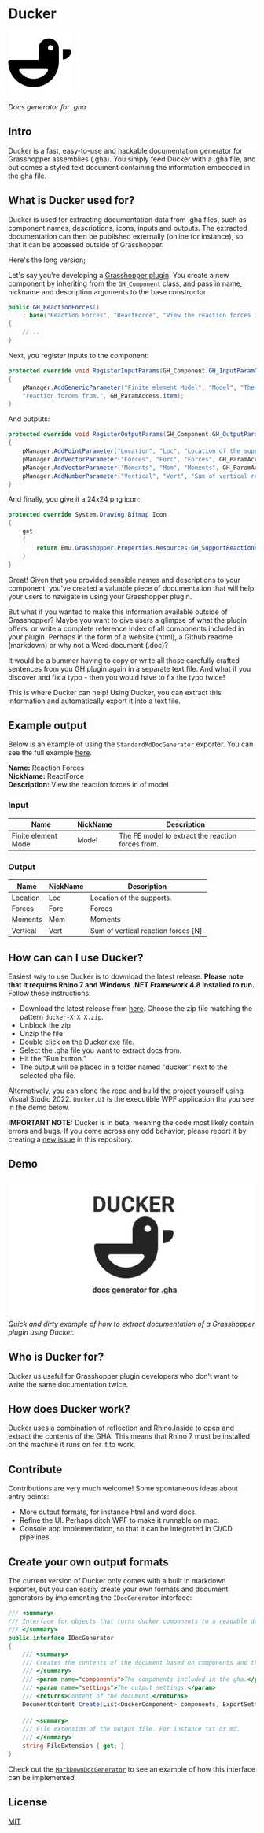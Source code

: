 # Ducker
![ducker logo](Meta/duck-128x128.png) 

_Docs generator for .gha_

## Intro

Ducker is a fast, easy-to-use and hackable documentation generator for Grasshopper assemblies (.gha). You simply feed Ducker with a .gha file, and out comes a styled text document containing the information embedded in the gha file. 

## What is Ducker used for?
Ducker is used for extracting documentation data from .gha files, such as component names, descriptions, icons, inputs and outputs. The extracted documentation can then be published externally (online for instance), so that it can be accessed outside of Grasshopper.

Here's the long version;

Let's say you're developing a [Grasshopper plugin](https://developer.rhino3d.com/guides/grasshopper/your-first-component-windows/). You create a new component by inheriting from the `GH_Component` class, and pass in name, nickname and description arguments to the base constructor:
```csharp
public GH_ReactionForces()
    : base("Reaction Forces", "ReactForce", "View the reaction forces in of model", "Emu", "Analysis") 
{ 
    //...
}
```

Next, you register inputs to the component:
```csharp
protected override void RegisterInputParams(GH_Component.GH_InputParamManager pManager) 
{
    pManager.AddGenericParameter("Finite element Model", "Model", "The FE model to extract the " +
    "reaction forces from.", GH_ParamAccess.item);
}
```

And outputs:
```csharp
protected override void RegisterOutputParams(GH_Component.GH_OutputParamManager pManager) 
{
    pManager.AddPointParameter("Location", "Loc", "Location of the supports.", GH_ParamAccess.list);
    pManager.AddVectorParameter("Forces", "Forc", "Forces", GH_ParamAccess.list);
    pManager.AddVectorParameter("Moments", "Mom", "Moments", GH_ParamAccess.list);
    pManager.AddNumberParameter("Vertical", "Vert", "Sum of vertical reaction forces [N].", GH_ParamAccess.item);
}
```

And finally, you give it a 24x24 png icon:
```csharp
protected override System.Drawing.Bitmap Icon 
{
    get 
    {
        return Emu.Grasshopper.Properties.Resources.GH_SupportReactions;
    }
}
```

Great! Given that you provided sensible names and descriptions to your component, you've created a valuable piece of documentation that will help your users to navigate in using your Grasshopper plugin.

But what if you wanted to make this information available outside of Grasshopper? Maybe you want to give users a glimpse of what the plugin offers, or write a complete reference index of all components included in your plugin. Perhaps in the form of a website (html), a Github readme (markdown) or why not a Word document (.doc)?

It would be a bummer having to copy or write all those carefully crafted sentences from you GH plugin again in a separate text file. And what if you discover and fix a typo - then you would have to fix the typo twice!

This is where Ducker can help! Using Ducker, you can extract this information and automatically export it into a text file.

## Example output
Below is an example of using the `StandardMdDocGenerator` exporter. You can see the full example [here](https://github.com/EmilPoulsen/Emu.Resources/tree/master/reference).

**Name:** Reaction Forces  
**NickName:** ReactForce  
**Description:** View the reaction forces in of model  

### Input
| Name | NickName | Description |
| ------ | ------ | ------ |
| Finite element Model | Model | The FE model to extract the reaction forces from. |
### Output
| Name | NickName | Description |
| ------ | ------ | ------ |
| Location | Loc | Location of the supports. |
| Forces | Forc | Forces |
| Moments | Mom | Moments |
| Vertical | Vert | Sum of vertical reaction forces [N]. |

## How can can I use Ducker?
Easiest way to use Ducker is to download the latest release. **Please note that it requires Rhino 7 and Windows .NET Framework 4.8 installed to run.** Follow these instructions:
- Download the latest release from [here](https://github.com/EmilPoulsen/Ducker/releases). Choose the zip file matching the pattern `ducker-X.X.X.zip`.
- Unblock the zip
- Unzip the file
- Double click on the Ducker.exe file.
- Select the .gha file you want to extract docs from.
- Hit the "Run button."
- The output will be placed in a folder named "ducker" next to the selected gha file.

Alternatively, you can clone the repo and build the project yourself using Visual Studio 2022. `Ducker.UI` is the executible WPF application tha you see in the demo below.

**IMPORTANT NOTE:** Ducker is in beta, meaning the code most likely contain errors and bugs. If you come across any odd behavior, please report it by creating a [new issue](https://github.com/EmilPoulsen/Ducker/issues) in this repository.

## Demo

![ducker demo](Meta/ducker-demo.gif)
_Quick and dirty example of how to extract documentation of a Grasshopper plugin using Ducker._

## Who is Ducker for?
Ducker us useful for Grasshopper plugin developers who don't want to write the same documentation twice.

## How does Ducker work?
Ducker uses a combination of reflection and Rhino.Inside to open and extract the contents of the GHA. This means that Rhino 7 must be installed on the machine it runs on for it to work.

## Contribute
Contributions are very much welcome! Some spontaneous ideas about entry points:
- More output formats, for instance html and word docs.
- Refine the UI. Perhaps ditch WPF to make it runnable on mac.
- Console app implementation, so that it can be integrated in CI/CD pipelines.

## Create your own output formats
The current version of Ducker only comes with a built in markdown exporter, but you can easily create your own formats and document generators by implementing the `IDocGenerator` interface:

```csharp
/// <summary>
/// Interface for objects that turns ducker components to a readable document.
/// </summary>
public interface IDocGenerator
{
    /// <summary>
    /// Creates the contents of the document based on components and the export settings
    /// </summary>
    /// <param name="components">The components included in the gha.</param>
    /// <param name="settings">The output settings.</param>
    /// <returns>Content of the document.</returns>
    DocumentContent Create(List<DuckerComponent> components, ExportSettings settings);

    /// <summary>
    /// File extension of the output file. For instance txt or md.
    /// </summary>
    string FileExtension { get; }
}
```

Check out the [`MarkDownDocGenerator`](https://github.com/EmilPoulsen/Ducker/blob/master/Ducker.Core/Generate/MarkDownDocGenerator.cs) to see an example of how this interface can be implemented.

## License
[MIT](/LICENSE)